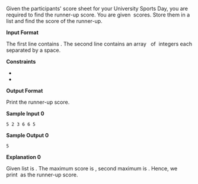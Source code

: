 Given the participants' score sheet for your University Sports Day, you are required to find the runner-up score. You are given  scores. Store them in a list and find the score of the runner-up.

**Input Format**

The first line contains . The second line contains an array   of  integers each separated by a space.

**Constraints**

- 
- 

**Output Format**

Print the runner-up score.

**Sample Input 0**

`5
2 3 6 6 5`

**Sample Output 0**

`5`

**Explanation 0**

Given list is . The maximum score is , second maximum is . Hence, we print  as the runner-up score.